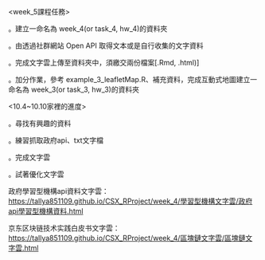 <week_5課程任務>

。建立一命名為 week_4(or task_4, hw_4)的資料夾

。由透過社群網站 Open API 取得文本或是自行收集的文字資料

。完成文字雲上傳至資料夾中，須繳交兩份檔案[.Rmd, .html)]

。加分作業，參考 example_3_leafletMap.R、補充資料，完成互動式地圖建立一命名為 week_3(or task_3, hw_3)的資料夾


<10.4~10.10家裡的進度>

。尋找有興趣的資料

。練習抓取政府api、txt文字檔

。完成文字雲

。試著優化文字雲

政府學習型機構api資料文字雲：
https://tallya851109.github.io/CSX_RProject/week_4/學習型機構文字雲/政府api學習型機構資料.html

京东区块链技术实践白皮书文字雲：
https://tallya851109.github.io/CSX_RProject/week_4/區塊鏈文字雲/區塊鏈文字雲.html



